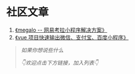 # 社区文章

1. [《megalo -- 网易考拉小程序解决方案》](https://juejin.im/post/5bd2b014e51d457a7a0396ea)
1. [《vue 项目快速输出微信、支付宝、百度小程序》](https://github.com/zwwill/blog/issues/29)



> *如果你想说些什么*
>
>*👇欢迎点击下方链接，加入列表👇*